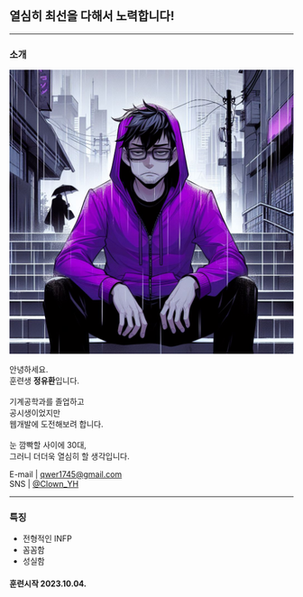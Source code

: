 ## 열심히 최선을 다해서 노력합니다!
---

### 소개
![프사](프사.jpg "프로필사진")
<br>

안녕하세요. <br>
훈련생 **정유환**입니다. <br>
<br>
기계공학과를 졸업하고 <br>
공시생이었지만 <br>
웹개발에 도전해보려 합니다.<br>
<br>
눈 깜빡할 사이에 30대,<br>
그러니 더더욱 열심히 할 생각입니다.

E-mail | qwer1745@gmail.com <br>
SNS | [@Clown_YH](https://www.twitter.com/Clown_YH)




---

### 특징
  * 전형적인 INFP
  * 꼼꼼함
  * 성실함

#### 훈련시작 2023.10.04.